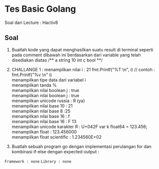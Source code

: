 # Tes Basic Golang

Soal dari Lecture : Hactiv8

## Soal

1. Buatlah kode yang dapat menghasilkan suatu result di terminal seperti pada comment dibawah ini berdasarkan dari variable yang telah disediakan diatas
	/**
		a
		string
		10
		int
		c
		bool
	**/

1. CHALLANGE 1 : 
	menampilkan nilai i : 21 fmt.Printf("%T \n", i) // contoh : fmt.Printf("%v \n" i)<br>
	menampilkan tipe data dari variabel i<br> 
	menampilkan tanda %<br>
	menampilkan nilai boolean j : true<br>
	menampilkan nilai boolean j : true<br>
	menampilkan unicode russia : Я (ya)<br>
	menampilkan nilai base 10 : 21<br>
	menampilkan nilai base 8 :25<br>
	menampilkan nilai base 16 : f<br>
	menampilkan nilai base 16 : F 13<br>
	menampilkan unicode karakter Я : U+042F var k float64 = 123.456;<br>
	menampilkan float : 123.456000<br>
	menampilkan float scientific : 1.234560E+02
	
1. Buatlah sebuah program go dengan implementasi perulangan for dan kombinasi if-else dengan expected output :


`Framework : none`
`Library : none`

